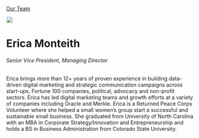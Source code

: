 





[Our Team](/who-we-are/team/)


![](data:image/gif;base64,R0lGODlhAQABAAAAACH5BAEKAAEALAAAAAABAAEAAAICTAEAOw==)![](https://www.gmmb.com/wp-content/uploads/2020/01/Erica-Monteith-02721_SM-468x468.jpg)


Erica Monteith
==============


###### Senior Vice President, Managing Director


Erica brings more than 12+ years of proven experience in building data-driven digital marketing and strategic communication campaigns across start-ups, Fortune 100 companies, political, advocacy and non-profit sectors. Erica has led digital marketing teams and growth efforts at a variety of companies including Oracle and Merkle. Erica is a Returned Peace Corps Volunteer where she helped a small women’s group start a successful and sustainable small business. She graduated from University of North Carolina with an MBA in Corporate Strategy/Innovation and Entrepreneurship and holds a BS in Business Administration from Colorado State University.











